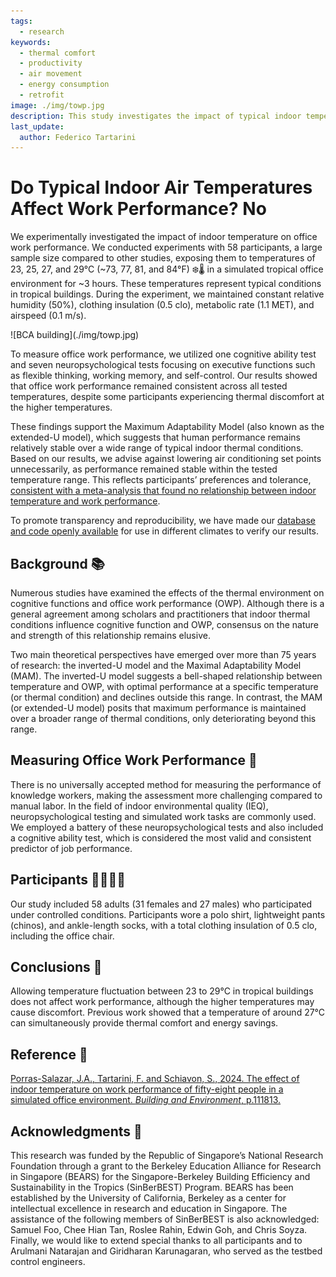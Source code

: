 ```yaml
---
tags:
  - research
keywords: 
  - thermal comfort
  - productivity
  - air movement
  - energy consumption
  - retrofit
image: ./img/towp.jpg
description: This study investigates the impact of typical indoor temperatures on office work performance, finding no significant effect across a range of 23 to 29°C, thereby supporting the Maximum Adaptability Model and suggesting stable performance without the need for unnecessary cooling adjustments.
last_update:
  author: Federico Tartarini
---
```


# Do Typical Indoor Air Temperatures Affect Work Performance? No️

We experimentally investigated the impact of indoor temperature on office work performance. We conducted experiments with 58 participants, a large sample size compared to other studies, exposing them to temperatures of 23, 25, 27, and 29°C (~73, 77, 81, and 84°F) ❄️🌡 in a simulated tropical office environment for ~3 hours. These temperatures represent typical conditions in tropical buildings. During the experiment, we maintained constant relative humidity (50%), clothing insulation (0.5 clo), metabolic rate (1.1 MET), and airspeed (0.1 m/s).

<div class="img-center" style={{"margin-bottom":"20px"}}> ![BCA building](./img/towp.jpg)</div>

To measure office work performance, we utilized one cognitive ability test and seven neuropsychological tests focusing on executive functions such as flexible thinking, working memory, and self-control. Our results showed that office work performance remained consistent across all tested temperatures, despite some participants experiencing thermal discomfort at the higher temperatures.

These findings support the Maximum Adaptability Model (also known as the extended-U model), which suggests that human performance remains relatively stable over a wide range of typical indoor thermal conditions. Based on our results, we advise against lowering air conditioning set points unnecessarily, as performance remained stable within the tested temperature range. This reflects participants’ preferences and tolerance, [consistent with a meta-analysis that found no relationship between indoor temperature and work performance](https://www.linkedin.com/pulse/meta-analysis-finds-relationship-between-indoor-office-schiavon/?trackingId=CSaQvB%2B8StGiHVa2iojL5w%3D%3D).

To promote transparency and reproducibility, we have made our [database and code openly available](https://datadryad.org/stash/dataset/doi:10.5061/dryad.1vhhmgr1x) for use in different climates to verify our results.

## Background 📚

Numerous studies have examined the effects of the thermal environment on cognitive functions and office work performance (OWP). Although there is a general agreement among scholars and practitioners that indoor thermal conditions influence cognitive function and OWP, consensus on the nature and strength of this relationship remains elusive.

Two main theoretical perspectives have emerged over more than 75 years of research: the inverted-U model and the Maximal Adaptability Model (MAM). The inverted-U model suggests a bell-shaped relationship between temperature and OWP, with optimal performance at a specific temperature (or thermal condition) and declines outside this range. In contrast, the MAM (or extended-U model) posits that maximum performance is maintained over a broader range of thermal conditions, only deteriorating beyond this range.

## Measuring Office Work Performance 📝

There is no universally accepted method for measuring the performance of knowledge workers, making the assessment more challenging compared to manual labor. In the field of indoor environmental quality (IEQ), neuropsychological testing and simulated work tasks are commonly used. We employed a battery of these neuropsychological tests and also included a cognitive ability test, which is considered the most valid and consistent predictor of job performance.

## Participants 👩‍🔬👨‍🔬

Our study included 58 adults (31 females and 27 males) who participated under controlled conditions. Participants wore a polo shirt, lightweight pants (chinos), and ankle-length socks, with a total clothing insulation of 0.5 clo, including the office chair.

## Conclusions 🏢

Allowing temperature fluctuation between 23 to 29°C in tropical buildings does not affect work performance, although the higher temperatures may cause discomfort. Previous work showed that a temperature of around 27°C can simultaneously provide thermal comfort and energy savings.

## Reference 📖

[Porras-Salazar, J.A., Tartarini, F. and Schiavon, S., 2024. The effect of indoor temperature on work performance of fifty-eight people in a simulated office environment. *Building and Environment*, p.111813.](https://www.sciencedirect.com/science/article/pii/S0360132324006553)

## Acknowledgments 🙏

This research was funded by the Republic of Singapore’s National Research Foundation through a grant to the Berkeley Education Alliance for Research in Singapore (BEARS) for the Singapore-Berkeley Building Efficiency and Sustainability in the Tropics (SinBerBEST) Program. BEARS has been established by the University of California, Berkeley as a center for intellectual excellence in research and education in Singapore. The assistance of the following members of SinBerBEST is also acknowledged: Samuel Foo, Chee Hian Tan, Roslee Rahin, Edwin Goh, and Chris Soyza. Finally, we would like to extend special thanks to all participants and to Arulmani Natarajan and Giridharan Karunagaran, who served as the testbed control engineers.